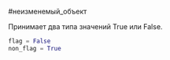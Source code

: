#неизменемый_объект 

Принимает два типа значений True или False.
```python
flag = False
non_flag = True
```